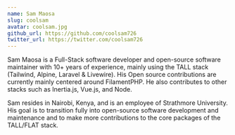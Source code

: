 ```yaml
---
name: Sam Maosa
slug: coolsam
avatar: coolsam.jpg
github_url: https://github.com/coolsam726
twitter_url: https://twitter.com/coolsam726
---
```


Sam Maosa is a Full-Stack software developer and open-source software maintainer with 10+ years of experience, mainly using the TALL stack (Tailwind, Alpine, Laravel & Livewire). His Open source contributions are currently mainly centered around FilamentPHP. He also contributes to other stacks such as Inertia.js, Vue.js, and Node.

Sam resides in Nairobi, Kenya, and is an employee of Strathmore University. His goal is to transition fully into open-source software development and maintenance and to make more contributions to the core packages of the TALL/FLAT stack.
